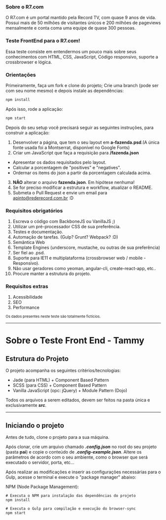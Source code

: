 ### Sobre o R7.com
O R7.com é um portal mantido pela Record TV, com quase 9 anos de vida. Possui mais de 50 milhões de visitantes únicos e 200 milhões de pageviews mensalmente e conta coma uma equipe de quase 300 pessoas.

### Teste FrontEnd para o R7.com!
Essa teste consiste em entendermos um pouco mais sobre seus conhecimentos com HTML, CSS,
JavaScript, Código responsivo, suporte a crossbrowser e lógica.

### Orientações
Primeiramente, faça um fork e clone do projeto;
Crie uma branch (pode ser com seu nome mesmo) e depois instale as dependências:

```sh
npm install
```

Após isso, rode a aplicação:
```sh
npm start
```

Depois do seu setup você precisará seguir as seguintes instruções, para construir a aplicação:

1. Desenvolver a página, que tem o seu layout em **a-fazenda.psd**.(A única fonte usada foi a Montserrat, disponível no Google Fonts)
2. Criar um JavaScript que faça a requisição para **/fazenda.json**
  * Apresentar os dados requisitados pelo layout.
  * Calcular a porcentagem de "positives" e "negatives".
  * Ordernar os items do json a partir da porcentagem calculada acima.
3.  **NÃO** alterar o arquivo **fazenda.json**. Em hipótese nenhuma!
4. Se for preciso modificar a estrutura e workflow, atualizar o README.
5. Submeta o Pull Request e envie um email para apinto@rederecord.com.br :D

### Requisitos obrigatórios
1. Escreva o código com BackboneJS ou VanillaJS  ;)
2. Utilizar um pré-processador CSS de sua preferência.
3. Testes e documentação.
4. Automação de tarefas. (Gulp? Grunt? Webpack? :D)
5. Semântica Web
6. Template Engines (underscore, mustache, ou outras de sua preferência)
7. Ser fiel ao .psd.
8. Suporte para IE11 e multiplataforma (crossbrowser web / mobile - Responsivo).
9. Não usar geradores como yeoman, angular-cli, create-react-app, etc..
10. Procure manter a estrutura do projeto.

### Requisitos extras 
1. Acessibilidade
2. SEO
3. Performance

<sub>Os dados presentes neste teste são totalmente fictícios.</sub>

---

# Sobre o Teste Front End - Tammy

## Estrutura do Projeto

O projeto acompanha os seguintes critérios/tecnologias:

* Jade (para HTML) + Component Based Pattern
* SCSS (para CSS) + Component Based Pattern
* Vanilla JavaScript (opc: jQuery) + Module Pattern (Dojo)

Todos os arquivos a serem editados, devem ser feitos na pasta única e exclusivamente ***src***.

---

## Iniciando o projeto

Antes de tudo, clone o projeto para a sua máquina.

Após clonar, crie um arquivo chamado ***.config.json*** no root do seu projeto (pasta **pai**) e copie o conteúdo de ***.config-example.json***. Altere os parâmetros de acordo com o seu ambiente, como o browser que será executado o servidor, porta, etc...

Após realizar as modificações e inserir as configurações necessárias para o Gulp, acesse o terminal e execute o "package manager" abaixo:

NPM (Node Package Management):

```
# Executa o NPM para instalação das dependências do projeto
npm install

# Executa o Gulp para compilação e execução do browser-sync
npm start

```